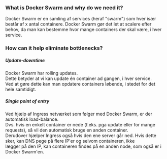 ### What is Docker Swarm and why do we need it?
Docker Swarm er en samling af services (heraf "swarm") som hver især består af x antal containere.
Docker Swarm gør det let at scalere efter behov, da man kan bestemme hvor mange containers der skal være, i hver service.

### How can it help eliminate bottlenecks?

##### Update-downtime
Docker Swarm har rolling updates.<br/>
Dette betyder at vi kan update én container ad gangen, i hver service.<br />
Ved at gøre dette kan man opdatere containers løbende, i stedet for det hele samtidigt.

##### Single point of entry
Ved hjælp af Ingress netværket som følger med Docker Swarm, er der automatisk load-balance.<br/>
Dvs. hvis en enkelt container er nede (f.eks. pga update eller for mange requests), så vil den automatisk bruge en anden container.<br/>
Derudover hjælper Ingress også hvis den ene server går ned. Hvis dette sker, kan DNS pege på flere IP'er og selvom containeren, ikke<br/>
lægger på den IP, kan containeren findes på en anden node, som også er i Docker Swarm'en.
